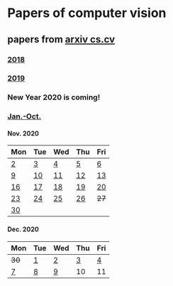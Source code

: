 # Papers of computer vision

## papers from [arxiv cs.cv](http://arxiv.org)
### [2018](2018.md)
### [2019](2019.md)

### New Year 2020 is coming!

### [Jan.-Oct.](2020.md)

#### Nov. 2020
| Mon                           | Tue                           | Wed                           | Thu                           | Fri                           |
| ----------------------------- | ----------------------------- | ----------------------------- | ----------------------------- | ----------------------------- |
[2](2020/202011/20201102.md)    |  [3](2020/202011/20201103.md) | [4](2020/202011/20201104.md)  | [5](2020/202011/20201105.md)  | [6](2020/202011/20201106.md)  |
[9](2020/202011/20201109.md)    | [10](2020/202011/20201110.md) | [11](2020/202011/20201111.md) | [12](2020/202011/20201112.md) | [13](2020/202011/20201113.md) |
[16](2020/202011/20201116.md)   | [17](2020/202011/20201117.md) | [18](2020/202011/20201118.md) | [19](2020/202011/20201119.md) | [20](2020/202011/20201120.md) |
[23](2020/202011/20201123.md)   | [24](2020/202011/20201124.md) | [25](2020/202011/20201125.md) | [26](2020/202011/20201126.md) | ~~27~~ |
[30](2020/202011/20201120.md) |

#### Dec. 2020
| Mon                           | Tue                           | Wed                           | Thu                           | Fri                           |
| ----------------------------- | ----------------------------- | ----------------------------- | ----------------------------- | ----------------------------- |
~~30~~ | [1](2020/202012/20201201.md) | [2](2020/202012/20201202.md) | [3](2020/202012/20201203.md) | [4](2020/202012/20201204.md) | 
[7](2020/202012/20201207.md) | [8](2020/202012/20201208.md) | [9](2020/202012/20201209.md) | 10 | 11 |